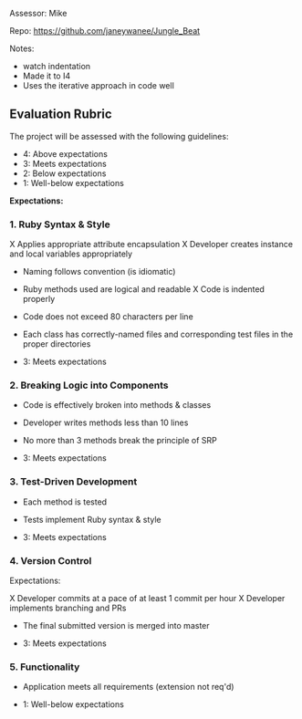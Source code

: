 Assessor: Mike

Repo: https://github.com/janeywanee/Jungle_Beat

Notes:
* watch indentation
* Made it to I4
* Uses the iterative approach in code well


## Evaluation Rubric

The project will be assessed with the following guidelines:

* 4: Above expectations
* 3: Meets expectations
* 2: Below expectations
* 1: Well-below expectations

**Expectations:**

### 1. Ruby Syntax & Style

X Applies appropriate attribute encapsulation
X Developer creates instance and local variables appropriately
* Naming follows convention (is idiomatic)
* Ruby methods used are logical and readable
X Code is indented properly
* Code does not exceed 80 characters per line
* Each class has correctly-named files and corresponding test files in the proper directories

* 3: Meets expectations

### 2. Breaking Logic into Components

* Code is effectively broken into methods & classes
* Developer writes methods less than 10 lines
* No more than 3 methods break the principle of SRP


* 3: Meets expectations

### 3. Test-Driven Development

* Each method is tested
* Tests implement Ruby syntax & style

* 3: Meets expectations

### 4. Version Control

Expectations:

X Developer commits at a pace of at least 1 commit per hour
X Developer implements branching and PRs
* The final submitted version is merged into master

* 3: Meets expectations

### 5. Functionality

* Application meets all requirements (extension not req'd)

* 1: Well-below expectations

